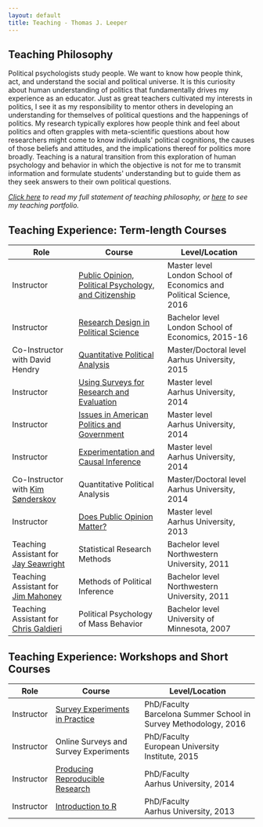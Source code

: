 ```yaml
---
layout: default
title: Teaching - Thomas J. Leeper
---
```


## Teaching Philosophy ##

Political psychologists study people. We want to know how people think, act, and understand the social and political universe. It is this curiosity about human understanding of politics that fundamentally drives my experience as an educator. Just as great teachers cultivated my interests in politics, I see it as my responsibility to mentor others in developing an understanding for themselves of political questions and the happenings of politics. My research typically explores how people think and feel about politics and often grapples with meta-scientific questions about how researchers might come to know individuals' political cognitions, the causes of those beliefs and attitudes, and the implications thereof for politics more broadly. Teaching is a natural transition from this exploration of human psychology and behavior in which the objective is not for me to transmit information and formulate students' understanding but to guide them as they seek answers to their own political questions.

*[Click here](cv/TeachingStatement.pdf) to read my full statement of teaching philosophy, or [here](cv/TeachingPortfolio.pdf) to see my teaching portfolio.*

## Teaching Experience: Term-length Courses ##

| Role | Course | Level/Location |
| ---- | ------ | -------------- |
| Instructor | [Public Opinion, Political Psychology, and Citizenship](http://www.thomasleeper.com/opinioncourse) | Master level<br/>London School of Economics and Political Science, 2016 |
| Instructor | [Research Design in Political Science](http://www.thomasleeper.com/designcourse) | Bachelor level<br/>London School of Economics, 2015-16 |
| Co-Instructor with David Hendry | [Quantitative Political Analysis](http://www.thomasleeper.com/regcourse) | Master/Doctoral level<br/>Aarhus University, 2015|
| Instructor | [Using Surveys for Research and Evaluation](http://www.thomasleeper.com/surveycourse) | Master level<br/>Aarhus University, 2014 |
| Instructor | [Issues in American Politics and Government](http://www.thomasleeper.com/ampolcourse) | Master level<br/>Aarhus University, 2014 |
| Instructor | [Experimentation and Causal Inference](http://www.thomasleeper.com/expcourse) | Master level<br/>Aarhus University, 2014 |
| Co-Instructor with [Kim Sønderskov](http://pure.au.dk/portal/en/ks@ps.au.dk) | Quantitative Political Analysis | Master/Doctoral level<br/>Aarhus University, 2014|
| Instructor | [Does Public Opinion Matter?](http://www.thomasleeper.com/opinioncourse) | Master level<br/>Aarhus University, 2013 |
| Teaching Assistant for [Jay Seawright](http://www.polisci.northwestern.edu/people/seawright.html) | Statistical Research Methods | Bachelor level<br/>Northwestern University, 2011|
| Teaching Assistant for [Jim Mahoney](http://www.jamesmahoney.org/) | Methods of Political Inference | Bachelor level<br/>Northwestern University, 2011 |
| Teaching Assistant for [Chris Galdieri](http://www.tc.umn.edu/~galdieri/) | Political Psychology of Mass Behavior | Bachelor level<br/>University of Minnesota, 2007|

## Teaching Experience: Workshops and Short Courses ##

| Role | Course | Level/Location |
| ---- | ------ | -------------- |
| Instructor | [Survey Experiments in Practice](http://www.thomasleeper.com/surveyexpcourse) | PhD/Faculty<br/>Barcelona Summer School in Survey Methodology, 2016 |
| Instructor | Online Surveys and Survey Experiments | PhD/Faculty<br/>European University Institute, 2015 |
| Instructor | [Producing Reproducible Research](http://www.thomasleeper.com/rrcourse) | PhD/Faculty<br/>Aarhus University, 2014 |
| Instructor | [Introduction to R](http://www.thomasleeper.com/Rcourse) | PhD/Faculty<br/>Aarhus University, 2013 |
